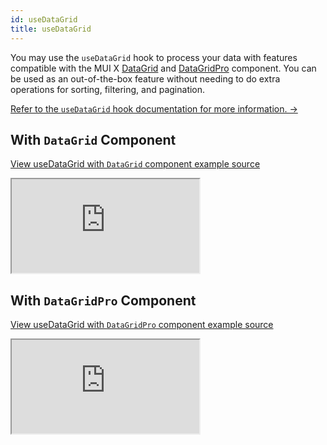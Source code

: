 ```yaml
---
id: useDataGrid
title: useDataGrid
---
```


You may use the `useDataGrid` hook to process your data with features compatible with the MUI X [DataGrid](https://mui.com/x/react-data-grid/) and [DataGridPro](https://mui.com/x/react-data-grid/) component. You can be used as an out-of-the-box feature without needing to do extra operations for sorting, filtering, and pagination.

[Refer to the `useDataGrid` hook documentation for more information. →](/docs/ui-frameworks/mui/hooks/useDataGrid)


## With `DataGrid` Component

[View useDataGrid with `DataGrid` component example source](https://github.com/pankod/refine/tree/mui/examples/table/mui/useDataGrid)

<iframe src="https://codesandbox.io/embed/github/pankod/refine/tree/mui/examples/table/mui/useDataGrid?autoresize=1&fontsize=16&theme=dark&view=preview"
    style={{width: "100%", height:"80vh", border: "0px", borderRadius: "8px", overflow:"hidden"}}
    title="refine-use-data-grid-example"
    allow="accelerometer; ambient-light-sensor; camera; encrypted-media; geolocation; gyroscope; hid; microphone; midi; payment; usb; vr; xr-spatial-tracking"
    sandbox="allow-forms allow-modals allow-popups allow-presentation allow-same-origin allow-scripts"
></iframe>

## With `DataGridPro` Component

[View useDataGrid with `DataGridPro` component example source](https://github.com/pankod/refine/tree/mui/examples/table/mui/dataGridPro)

<iframe src="https://codesandbox.io/embed/github/pankod/refine/tree/mui/examples/table/mui/dataGridPro?autoresize=1&fontsize=16&theme=dark&view=preview"
    style={{width: "100%", height:"80vh", border: "0px", borderRadius: "8px", overflow:"hidden"}}
    title="refine-use-data-grid-example"
    allow="accelerometer; ambient-light-sensor; camera; encrypted-media; geolocation; gyroscope; hid; microphone; midi; payment; usb; vr; xr-spatial-tracking"
    sandbox="allow-forms allow-modals allow-popups allow-presentation allow-same-origin allow-scripts"
></iframe>
